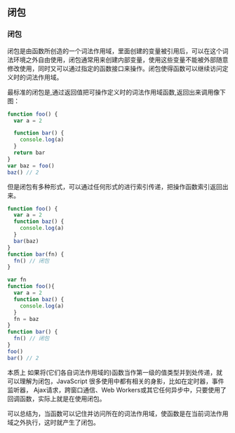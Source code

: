## 闭包

### 闭包

闭包是由函数所创造的一个词法作用域，里面创建的变量被引用后，可以在这个词法环境之外自由使用，闭包通常用来创建内部变量，使用这些变量不能被外部随意修改使用，同时又可以通过指定的函数接口来操作。闭包使得函数可以继续访问定义时的词法作用域。

最标准的闭包是,通过返回值把可操作定义时的词法作用域函数,返回出来调用像下图：
```js
function foo() {
  var a = 2

  function bar() {
    console.log(a)
  }
  return bar
}
var baz = foo()
baz() // 2
```

但是闭包有多种形式，可以通过任何形式的进行索引传递，把操作函数索引返回出来。

```js
function foo() {
  var a = 2
  function baz() {
    console.log(a)
  }
  bar(baz)
}
function bar(fn) {
  fn() // 闭包
}
```

```js
var fn
function foo(){
  var a = 2
  function baz() {
    console.log(a)
  }
  fn = baz
}
function bar() {
  fn() // 闭包
}
foo()
bar() // 2
```

本质上 如果将(它们各自词法作用域的)函数当作第一级的值类型并到处传递，就可以理解为闭包，JavaScript 很多使用中都有相关的身影，比如在定时器，事件监听器， Ajax请求，跨窗口通信、Web Workers或其它任何异步中，只要使用了回调函数，实际上就是在使用闭包。

可以总结为，当函数可以记住并访问所在的词法作用域，使函数是在当前词法作用域之外执行，这时就产生了闭包。

